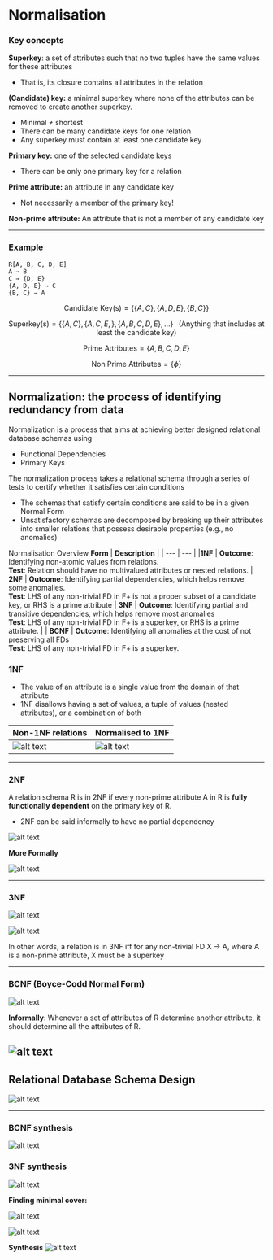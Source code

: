 # Normalisation

### Key concepts
**Superkey**: a set of attributes such that no two tuples have the same values
for these attributes
- That is, its closure contains all attributes in the relation

**(Candidate) key:** a minimal superkey where none of the attributes can be
removed to create another superkey.
- Minimal ≠ shortest
- There can be many candidate keys for one relation
- Any superkey must contain at least one candidate key

**Primary key:** one of the selected candidate keys
- There can be only one primary key for a relation

**Prime attribute:** an attribute in any candidate key
- Not necessarily a member of the primary key!

**Non-prime attribute:** An attribute that is not a member of any candidate key

---
### Example

```
R[A, B, C, D, E]
A → B​
C → {D, E}​
{A, D, E} → C​
{B, C} → A
```
$$\text{Candidate Key(s)} = \{ \{A, C\}, \{A, D, E\}, \{B, C\} \}  $$

$$\text{Superkey(s)} = \{ \{A, C \}, \{A, C, E, \}, \{A, B, C, D, E \}, ... \} \;\;\; \text{(Anything that includes at least the candidate key)} $$

$$\text{Prime Attributes} = \{ A, B, C, D, E \}$$

$$\text{Non Prime Attributes} = \{ \phi \}$$

---

## Normalization: the process of identifying redundancy from data

Normalization is a process that aims at achieving better designed relational database schemas using
- Functional Dependencies
- Primary Keys

The normalization process takes a relational schema through a series of tests to certify whether it satisfies certain conditions
- The schemas that satisfy certain conditions are said to be in a given Normal Form
- Unsatisfactory schemas are decomposed by breaking up their attributes into smaller relations that possess desirable properties (e.g., no anomalies) 


Normalisation Overview
**Form** | **Description** |
| --- | --- |
|**1NF** | **Outcome**: Identifying non-atomic values from relations. <br> **Test**: Relation should have no multivalued attributes or nested relations.
| **2NF** | **Outcome**: Identifying partial dependencies, which helps remove some anomalies. <br> **Test**: LHS of any non-trivial FD in F+ is not a proper subset of a candidate key, or RHS is a prime attribute
| **3NF** | **Outcome**: Identifying partial and transitive dependencies, which helps remove most anomalies <br> **Test**: LHS of any non-trivial FD in F+ is a superkey, or RHS is a prime attribute. |
| **BCNF** | **Outcome**: Identifying all anomalies at the cost of not preserving all FDs <br> **Test**: LHS of any non-trivial FD in F+ is a superkey.

### 1NF

- The value of an attribute is a single value from the domain of that attribute
- 1NF disallows having a set of values, a tuple of values (nested attributes), or a combination of both

**Non-1NF relations** | **Normalised to 1NF**
| --- | --- | 
![alt text](assets\IMG97.PNG) | ![alt text](assets\IMG98.PNG)

---
### 2NF
A relation schema R is in 2NF if every non-prime attribute A in R is **fully functionally dependent** on the primary key of R.
- 2NF can be said informally to have no partial dependency 

![alt text](assets\IMG99.PNG)


**More Formally**

![alt text](assets\IMG100.PNG)

---

### 3NF

![alt text](assets\IMG101.PNG)

![alt text](assets\IMG102.PNG)

In other words, a relation is in 3NF iff for any non-trivial FD X $\rightarrow$ A, where A is a non-prime attribute, X must be a superkey

---
### BCNF (Boyce-Codd Normal Form)

![alt text](assets\IMG103.PNG)

**Informally**: Whenever a set of attributes of R determine another attribute, it should determine all the attributes of R.


![alt text](assets\IMG104.PNG)
---

## Relational Database Schema Design

![alt text](assets\IMG105.PNG)

---

### BCNF synthesis

![alt text](assets\IMG106.PNG)


### 3NF synthesis

![alt text](assets\IMG107.PNG)


**Finding minimal cover:**

![alt text](assets\IMG108.PNG)

![alt text](assets\IMG109.PNG)

**Synthesis**
![alt text](assets\IMG110.PNG)